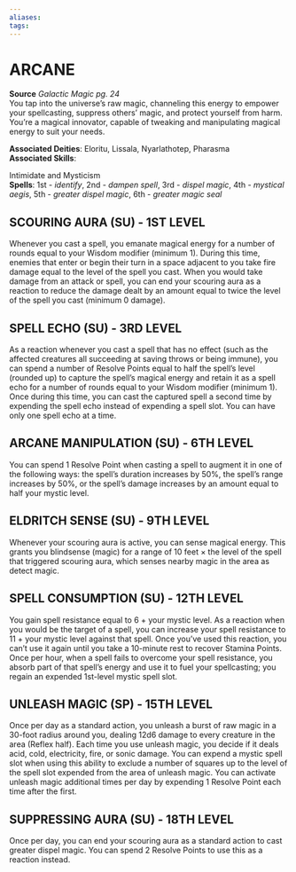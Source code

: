 ```yaml
---
aliases: 
tags: 
---
```

# ARCANE
**Source** _Galactic Magic pg. 24_  
You tap into the universe’s raw magic, channeling this energy to empower your spellcasting, suppress others’ magic, and protect yourself from harm. You’re a magical innovator, capable of tweaking and manipulating magical energy to suit your needs.

**Associated Deities**: Eloritu, Lissala, Nyarlathotep, Pharasma  
**Associated Skills**:

Intimidate and Mysticism  
**Spells**: 1st - _identify_, 2nd - _dampen spell_, 3rd - _dispel magic_, 4th - _mystical aegis_, 5th - _greater dispel magic_, 6th - _greater magic seal_

## SCOURING AURA (SU) - 1ST LEVEL

Whenever you cast a spell, you emanate magical energy for a number of rounds equal to your Wisdom modifier (minimum 1). During this time, enemies that enter or begin their turn in a space adjacent to you take fire damage equal to the level of the spell you cast. When you would take damage from an attack or spell, you can end your scouring aura as a reaction to reduce the damage dealt by an amount equal to twice the level of the spell you cast (minimum 0 damage).  

## SPELL ECHO (SU) - 3RD LEVEL

As a reaction whenever you cast a spell that has no effect (such as the affected creatures all succeeding at saving throws or being immune), you can spend a number of Resolve Points equal to half the spell’s level (rounded up) to capture the spell’s magical energy and retain it as a spell echo for a number of rounds equal to your Wisdom modifier (minimum 1). Once during this time, you can cast the captured spell a second time by expending the spell echo instead of expending a spell slot. You can have only one spell echo at a time.  

## ARCANE MANIPULATION (SU) - 6TH LEVEL

You can spend 1 Resolve Point when casting a spell to augment it in one of the following ways: the spell’s duration increases by 50%, the spell’s range increases by 50%, or the spell’s damage increases by an amount equal to half your mystic level.  

## ELDRITCH SENSE (SU) - 9TH LEVEL

Whenever your scouring aura is active, you can sense magical energy. This grants you blindsense (magic) for a range of 10 feet × the level of the spell that triggered scouring aura, which senses nearby magic in the area as detect magic.  

## SPELL CONSUMPTION (SU) - 12TH LEVEL

You gain spell resistance equal to 6 + your mystic level. As a reaction when you would be the target of a spell, you can increase your spell resistance to 11 + your mystic level against that spell. Once you’ve used this reaction, you can’t use it again until you take a 10-minute rest to recover Stamina Points. Once per hour, when a spell fails to overcome your spell resistance, you absorb part of that spell’s energy and use it to fuel your spellcasting; you regain an expended 1st-level mystic spell slot.  

## UNLEASH MAGIC (SP) - 15TH LEVEL

Once per day as a standard action, you unleash a burst of raw magic in a 30-foot radius around you, dealing 12d6 damage to every creature in the area (Reflex half). Each time you use unleash magic, you decide if it deals acid, cold, electricity, fire, or sonic damage. You can expend a mystic spell slot when using this ability to exclude a number of squares up to the level of the spell slot expended from the area of unleash magic. You can activate unleash magic additional times per day by expending 1 Resolve Point each time after the first.  

## SUPPRESSING AURA (SU) - 18TH LEVEL

Once per day, you can end your scouring aura as a standard action to cast greater dispel magic. You can spend 2 Resolve Points to use this as a reaction instead.